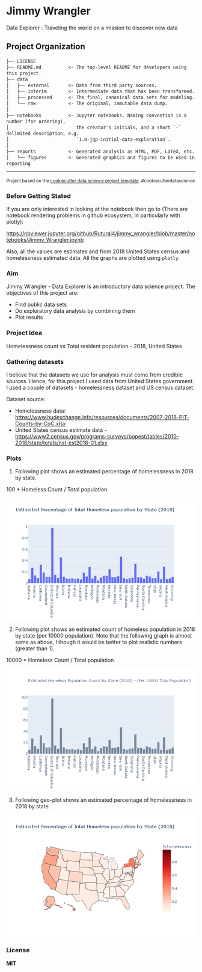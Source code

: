 Jimmy Wrangler
==============================

Data Explorer : Traveling the world on a mission to discover new data

Project Organization
------------

    ├── LICENSE
    ├── README.md          <- The top-level README for developers using this project.
    ├── data
    │   ├── external       <- Data from third party sources.
    │   ├── interim        <- Intermediate data that has been transformed.
    │   ├── processed      <- The final, canonical data sets for modeling.
    │   └── raw            <- The original, immutable data dump.
    │
    ├── notebooks          <- Jupyter notebooks. Naming convention is a number (for ordering),
    │                         the creator's initials, and a short `-` delimited description, e.g.
    │                         `1.0-jqp-initial-data-exploration`.
    │
    ├── reports            <- Generated analysis as HTML, PDF, LaTeX, etc.
    │   └── figures        <- Generated graphics and figures to be used in reporting

--------

<p><small>Project based on the <a target="_blank" href="https://drivendata.github.io/cookiecutter-data-science/">cookiecutter data science project template</a>. #cookiecutterdatascience</small></p>

### Before Getting Stated

If you are only interested in looking at the notebook then go to (There are notebook rendering problems in github ecosystem, in particularly with plotly):

https://nbviewer.jupyter.org/github/Ruturaj4/jimmy_wrangler/blob/master/notebooks/Jimmy_Wrangler.ipynb

Also, all the values are estimates and from 2018 United States census and homelessness estimated data. All the graphs are plotted using `plotly`.

### Aim

Jimmy Wrangler - Data Explorer is an introductory data science project. The objectives of this project are:

* Find public data sets
* Do exploratory data analysis by combining them
* Plot results

### Project Idea

Homelessness count vs Total resident population - 2018, United States

### Gathering datasets

I believe that the datasets we use for analysis must come from credible sources.
Hence, for this project I used data from United States government. I used 
a couple of datasets - homelessness dataset and US census dataset.

Dataset source:

* Homelessness data: https://www.hudexchange.info/resources/documents/2007-2018-PIT-Counts-by-CoC.xlsx
* United States census estimate data - https://www2.census.gov/programs-surveys/popest/tables/2010-2018/state/totals/nst-est2018-01.xlsx

### Plots

1) Following plot shows an estimated percentage of homelessness in 2018 by state.

100 * Homeless Count / Total population

![alt text](/reports/figures/homelessness_percentage.png)

2) Following plot shows an estimated count of homeless population in 2018 by state (per 10000 population). Note that the following graph is almost same as above, I though it would be better to plot realistic numbers (greater than 1).

10000 * Homeless Count / Total population

![alt text](/reports/figures/homelessness_per_10000.png)

3) Following geo-plot shows an estimated percentage of homelessness in 2018 by state.

![alt text](/reports/figures/homlessness_geoplot.png)

### License

<b>MIT</b>
